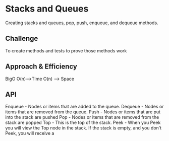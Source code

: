 # Stacks and Queues
Creating stacks and queues, pop, push, enqueue, and dequeue methods.

## Challenge
To create methods and tests to prove those methods work

## Approach & Efficiency
BigO
O(n)-->Time
O(n) --> Space

## API
Enqueue - Nodes or items that are added to the queue.
Dequeue - Nodes or items that are removed from the queue.
Push - Nodes or items that are put into the stack are pushed
Pop - Nodes or items that are removed from the stack are popped
Top - This is the top of the stack.
Peek - When you Peek you will view the Top node in the stack. If the stack is empty, and you don’t Peek, you will receive a 
